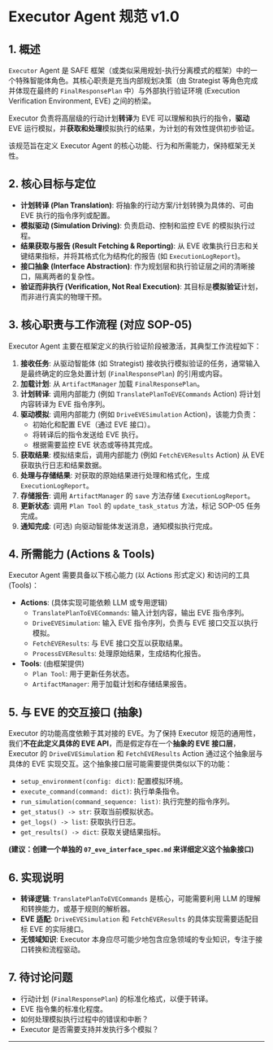 # Executor Agent 规范 v1.0

## 1. 概述

`Executor` Agent 是 SAFE 框架（或类似采用规划-执行分离模式的框架）中的一个特殊智能体角色。其核心职责是充当内部规划决策（由 Strategist 等角色完成并体现在最终的 `FinalResponsePlan` 中）与外部执行验证环境 (Execution Verification Environment, EVE) 之间的桥梁。

Executor 负责将高层级的行动计划**转译**为 EVE 可以理解和执行的指令，**驱动** EVE 运行模拟，并**获取和处理**模拟执行的结果，为计划的有效性提供初步验证。

该规范旨在定义 Executor Agent 的核心功能、行为和所需能力，保持框架无关性。

## 2. 核心目标与定位

*   **计划转译 (Plan Translation)**: 将抽象的行动方案/计划转换为具体的、可由 EVE 执行的指令序列或配置。
*   **模拟驱动 (Simulation Driving)**: 负责启动、控制和监控 EVE 的模拟执行过程。
*   **结果获取与报告 (Result Fetching & Reporting)**: 从 EVE 收集执行日志和关键结果指标，并将其格式化为结构化的报告 (如 `ExecutionLogReport`)。
*   **接口抽象 (Interface Abstraction)**: 作为规划层和执行验证层之间的清晰接口，隔离两者的复杂性。
*   **验证而非执行 (Verification, Not Real Execution)**: 其目标是**模拟验证**计划，而非进行真实的物理干预。

## 3. 核心职责与工作流程 (对应 SOP-05)

Executor Agent 主要在框架定义的执行验证阶段被激活，其典型工作流程如下：

1.  **接收任务**: 从驱动智能体 (如 Strategist) 接收执行模拟验证的任务，通常输入是最终确定的应急处置计划 (`FinalResponsePlan`) 的引用或内容。
2.  **加载计划**: 从 `ArtifactManager` 加载 `FinalResponsePlan`。
3.  **计划转译**: 调用内部能力 (例如 `TranslatePlanToEVECommands` Action) 将计划内容转译为 EVE 指令序列。
4.  **驱动模拟**: 调用内部能力 (例如 `DriveEVESimulation` Action)，该能力负责：
    *   初始化和配置 EVE（通过 EVE 接口）。
    *   将转译后的指令发送给 EVE 执行。
    *   根据需要监控 EVE 状态或等待其完成。
5.  **获取结果**: 模拟结束后，调用内部能力 (例如 `FetchEVEResults` Action) 从 EVE 获取执行日志和结果数据。
6.  **处理与存储结果**: 对获取的原始结果进行处理和格式化，生成 `ExecutionLogReport`。
7.  **存储报告**: 调用 `ArtifactManager` 的 `save` 方法存储 `ExecutionLogReport`。
8.  **更新状态**: 调用 `Plan Tool` 的 `update_task_status` 方法，标记 SOP-05 任务完成。
9.  **通知完成**: (可选) 向驱动智能体发送消息，通知模拟执行完成。

## 4. 所需能力 (Actions & Tools)

Executor Agent 需要具备以下核心能力 (以 Actions 形式定义) 和访问的工具 (Tools)：

*   **Actions**: (具体实现可能依赖 LLM 或专用逻辑)
    *   `TranslatePlanToEVECommands`: 输入计划内容，输出 EVE 指令序列。
    *   `DriveEVESimulation`: 输入 EVE 指令序列，负责与 EVE 接口交互以执行模拟。
    *   `FetchEVEResults`: 与 EVE 接口交互以获取结果。
    *   `ProcessEVEResults`: 处理原始结果，生成结构化报告。
*   **Tools**: (由框架提供)
    *   `Plan Tool`: 用于更新任务状态。
    *   `ArtifactManager`: 用于加载计划和存储结果报告。

## 5. 与 EVE 的交互接口 (抽象)

Executor 的功能高度依赖于其对接的 EVE。为了保持 Executor 规范的通用性，我们**不在此定义具体的 EVE API**，而是假定存在一个**抽象的 EVE 接口层**，Executor 的 `DriveEVESimulation` 和 `FetchEVEResults` Action 通过这个抽象层与具体的 EVE 实现交互。这个抽象接口层可能需要提供类似以下的功能：

*   `setup_environment(config: dict)`: 配置模拟环境。
*   `execute_command(command: dict)`: 执行单条指令。
*   `run_simulation(command_sequence: list)`: 执行完整的指令序列。
*   `get_status() -> str`: 获取当前模拟状态。
*   `get_logs() -> list`: 获取执行日志。
*   `get_results() -> dict`: 获取关键结果指标。

**(建议：创建一个单独的 `07_eve_interface_spec.md` 来详细定义这个抽象接口)**

## 6. 实现说明

*   **转译逻辑**: `TranslatePlanToEVECommands` 是核心，可能需要利用 LLM 的理解和转换能力，或基于规则的解析器。
*   **EVE 适配**: `DriveEVESimulation` 和 `FetchEVEResults` 的具体实现需要适配目标 EVE 的实际接口。
*   **无领域知识**: Executor 本身应尽可能少地包含应急领域的专业知识，专注于接口转换和流程驱动。

## 7. 待讨论问题

*   行动计划 (`FinalResponsePlan`) 的标准化格式，以便于转译。
*   EVE 指令集的标准化程度。
*   如何处理模拟执行过程中的错误和中断？
*   Executor 是否需要支持并发执行多个模拟？

--- 